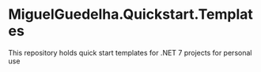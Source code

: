 # MiguelGuedelha.Quickstart.Templates

This repository holds quick start templates for .NET 7 projects for personal use
